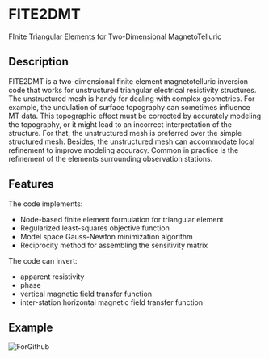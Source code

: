 # FITE2DMT
FInite Triangular Elements for Two-Dimensional MagnetoTelluric

## Description
FITE2DMT is a two-dimensional finite element magnetotelluric inversion code that works for unstructured triangular electrical resistivity structures. The unstructured mesh is handy for dealing with complex geometries. For example, the undulation of surface topography can sometimes influence MT data. This topographic effect must be corrected by accurately modeling the topography, or it might lead to an incorrect interpretation of the structure. For that, the unstructured mesh is preferred over the simple structured mesh. Besides, the unstructured mesh can accommodate local refinement to improve modeling accuracy. Common in practice is the refinement of the elements surrounding observation stations.

## Features

The code implements:
- Node-based finite element formulation for triangular element
- Regularized least-squares objective function
- Model space Gauss-Newton minimization algorithm
- Reciprocity method for assembling the sensitivity matrix

The code can invert:
- apparent resistivity
- phase
- vertical magnetic field transfer function
- inter-station horizontal magnetic field transfer function

## Example

![ForGithub](https://user-images.githubusercontent.com/65894100/196236640-85baaff2-f9d6-4a2f-b547-07a57d6d1342.png)
